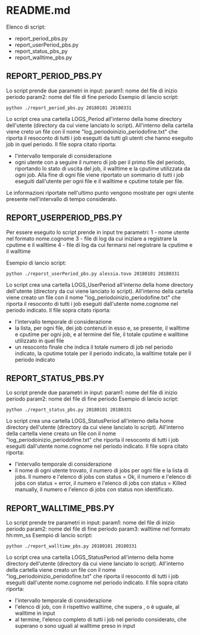 # README.md

Elenco di script:

- report_period_pbs.py
- report_userPeriod_pbs.py
- report_status_pbs_py
- report_walltime_pbs.py

## REPORT_PERIOD_PBS.PY
Lo script prende due parametri in input: 
	param1: nome del file di inizio periodo
	param2: nome del file di fine periodo
Esempio di lancio script:

```python ./report_period_pbs.py 20180101 20180331```

Lo script crea una cartella LOGS_Period all'interno della home directory dell'utente (directory da cui viene lanciato lo script).
All'interno della cartella viene creto un file con il nome "log_periodoinizio_periodofine.txt" che riporta il resoconto di tutti i job eseguiti da tutti gli utenti che hanno eseguito job in quel periodo.
Il file sopra citato riporta:
- l'intervallo temporale di considerazione
- ogni utente con a seguire il numero di job per il primo file del periodo, riportando lo stato di uscita del job, il walltime e la cputime utilizzata da ogni job. Alla fine di ogni file viene riportato un sommario di tutti i job eseguiti dall'utente per ogni file e il walltime e cputime totale per file. 

Le informazioni riportate nell'ultimo punto vengono mostrate per ogni utente presente nell'intervallo di tempo considerato.


## REPORT_USERPERIOD_PBS.PY
Per essere eseguito lo script prende in input tre parametri:
 1 - nome utente nel formato nome.cognome
 3 - file di log da cui iniziare a registrare la cputime e il walltime
 4 - file di log da cui fermarsi nel registrare la cputime e il walltime

Esempio di lancio script:

```python ./reporst_userPeriod_pbs.py alessia.tovo 20180101 20180331```

Lo script crea una cartella LOGS_UserPeriod all'interno della home directory dell'utente (directory da cui viene lanciato lo script).
All'interno della cartella viene creato un file con il nome "log_periodoinizio_periodofine.txt" che riporta il resoconto di tutti i job eseguiti dall'utente nome.cognome nel periodo indicato.
Il file sopra citato riporta:
 - l'intervallo temporale di considerazione 
 - la lista, per ogni file, dei job contenuti in esso e, se presente, il walltime e cputime per ogni job, e al termine del file, il totale cputime e walltime utilizzato in quel file
 - un resoconto finale che indica il totale numero di job nel periodo indicato, la cputime totale per il periodo indicato, la walltime totale per il periodo indicato


## REPORT_STATUS_PBS.PY
Lo script prende due parametri in input: 
	param1: nome del file di inizio periodo
	param2: nome del file di fine periodo
Esempio di lancio script:

```python ./report_status_pbs.py 20180101 20180331```

Lo script crea una cartella LOGS_StatusPeriod all'interno della home directory dell'utente (directory da cui viene lanciato lo script).
All'interno della cartella viene creato un file con il nome "log_periodoinizio_periodofine.txt" che riporta il resoconto di tutti i job eseguiti dall'utente nome.cognome nel periodo indicato.
Il file sopra citato riporta:
- l'intervallo temporale di considerazione
- il nome di ogni utente trovato, il numero di jobs per ogni file e la lista di jobs. Il numero e l'elenco di jobs con status = Ok, il numero e l'elenco di jobs con status = error, il numero e l'elenco di jobs con status = Killed manually, il numero e l'elenco di jobs con status non identificato.

## REPORT_WALLTIME_PBS.PY
Lo script prende tre parametri in input: 
	param1: nome del file di inizio periodo
	param2: nome del file di fine periodo
	param3: walltime nel formato hh:mm_ss
Esempio di lancio script:

```python ./report_walltime_pbs.py 20180101 20180331```

Lo script crea una cartella LOGS_StatusPeriod all'interno della home directory dell'utente (directory da cui viene lanciato lo script).
All'interno della cartella viene creato un file con il nome "log_periodoinizio_periodofine.txt" che riporta il resoconto di tutti i job eseguiti dall'utente nome.cognome nel periodo indicato.
Il file sopra citato riporta:
- l'intervallo temporale di considerazione
- l'elenco di job, con il rispettivo walltime, che supera , o è uguale, al walltime in input
- al termine, l'elenco completo di tutti i job nel periodo considerato, che superano o sono uguali al walltime preso in input

